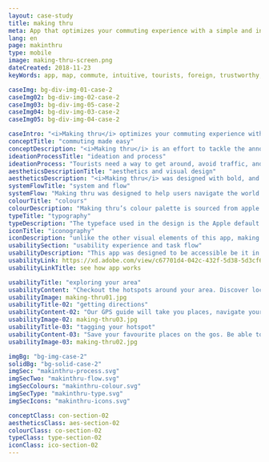 ```yaml
---
layout: case-study
title: making thru
meta: App that optimizes your commuting experience with a simple and intuitive interface. it provides instant rerouting to help you avoid traffic
lang: en
page: makinthru
type: mobile
image: making-thru-screen.png
dateCreated: 2018-11-23
keyWords: app, map, commute, intuitive, tourists, foreign, trustworthy, alves, design

caseImg: bg-div-img-01-case-2
caseImg02: bg-div-img-02-case-2
caseImg03: bg-div-img-05-case-2
caseImg04: bg-div-img-03-case-2
caseImg05: bg-div-img-04-case-2

caseIntro: "<i>Making thru</i> optimizes your commuting experience with a simple and intuitive interface. it provides instant rerouting to help you avoid traffic. overviews traffic alerts, construction zones, crashes and hazards to avoid on the road. gas-pricing tips to help you find the cheapest gas on your way. offline navigation and directions guide is offered without the use of internet. this app was developed to better assist your making thru' the day"
conceptTitle: "commuting made easy"
conceptDescription: "<i>Making thru</i> is an effort to tackle the annoyance that comes when traveling, not being able to use cel service to get through the city. <i>Making thru</i> was created to be both tangible and intuitive to better your navigating experience"
ideationProcessTitle: "ideation and process"
ideationProcess: "Tourists need a way to get around, avoid traffic, and find hotspots without the need of internet or constant use of cellular data. They also need a way to be able to bookmark their favourite spots around the city to reference back to them whenever they want"
aestheticsDescriptionTitle: "aesthetics and visual design"
aestheticsDescription: "<i>Making thru</i> was designed with bold, and concise visual elements and a simple app flow so users can get to where they want to even in remote areas"
systemFlowTitle: "system and flow"
systemFlow: "Making thru was designed to help users navigate the world faster no matter where they are in the world. Users have the benefit of beating traffic with automatic rerouting, have access to places, and getting directions without data or wifi connection"
colourTitle: "colours"
colourDescription: "Making thru’s colour palette is sourced from apple's material kit. The primary colours of dark purple and different tints blue set a subdued and serious tone while the pink accent colour adds a sense of vibrancy and excitement"
typeTitle: "typography"
typeDescription: "The typeface used in the design is the Apple default font San Francisco. For headings the font weight used is SF Pro Bold, and for the body copy and other text found SF Pro Display Regular is used"
iconTitle: "iconography"
iconDescription: "unlike the other visual elements of this app, making thru carries it's own authentic iconography. these icons were designed to be equally structured and consistent with the rest of the app's design"
usabilitySection: "usability experience and task flow"
usabilityDescription: "This app was designed to be accessible be it in popular areas or remote areas. This app was created to help assist users determine locations and guide them through to their final destination"
usabilityLink: https://xd.adobe.com/view/c67701d4-042c-432f-5d38-5d3cf62f6429-b046/?fullscreen
usabilityLinkTitle: see how app works

usabilityTitle: "exploring your area"
usabilityContent: "Checkout the hotspots around your area. Discover local stores, restaurants, events, places that aligns with your interest"
usabilityImage: making-thru01.jpg
usabilityTitle-02: "getting directions"
usabilityContent-02: "Our GPS guide will take you places, navigate your area and get real-time traffic, transit, road closure and incident information. <i>Making thru</i> is also available and accessible through your Apple watch. This feature allows you to get to your destination no matter where you are in the world"
usabilityImage-02: making-thru03.jpg
usabilityTitle-03: "tagging your hotspot"
usabilityContent-03: "Save your favourite places on the gos. Be able to get back to your saved addresses with a tap away. Select your directions and let us help you make your way through"
usabilityImage-03: making-thru02.jpg

imgBg: "bg-img-case-2"
solidBg: "bg-solid-case-2"
imgSec: "makinthru-process.svg"
imgSecTwo: "makinthru-flow.svg"
imgSecColours: "makinthru-colour.svg"
imgSecType: "makinthru-type.svg"
imgSecIcons: "makinthru-icons.svg"

conceptClass: con-section-02
aestheticsClass: aes-section-02
colourClass: co-section-02
typeClass: type-section-02
iconClass: ico-section-02
---
```

